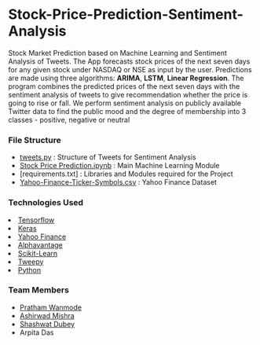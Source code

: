 # Stock-Price-Prediction-Sentiment-Analysis

Stock Market Prediction based on Machine Learning and Sentiment Analysis of Tweets. The App forecasts stock prices of the next seven days for any given stock under NASDAQ or NSE as input by the user. Predictions are made using three algorithms: **ARIMA**, **LSTM**, **Linear Regression**. The program combines the predicted prices of the next seven days with the sentiment analysis of tweets to give recommendation whether the price is going to rise or fall. We perform sentiment analysis on publicly available
Twitter data to find the public mood and the degree of membership into 3 classes - positive, negative or neutral

### File Structure
- [tweets.py]() : Structure of Tweets for Sentiment Analysis
- [Stock Price Prediction.ipynb](https://github.com/pratham3012/Stock-Price-Prediction-Sentiment-Analysis/blob/main/Stock%20Price%20Prediction.ipynb) : Main Machine Learning Module
- [requirements.txt] : Libraries and Modules required for the Project
- [Yahoo-Finance-Ticker-Symbols.csv]() : Yahoo Finance Dataset 

### Technologies Used
<a href="https://www.tensorflow.org/"><li>Tensorflow</a></li>
<a href="https://keras.io/"><li>Keras</a></li>
<a href="https://pypi.org/project/yfinance/"><li>Yahoo Finance</a></li>
<a href="https://www.alphavantage.co/"><li>Alphavantage</a></li>
<a href="https://scikit-learn.org/"><li>Scikit-Learn</a></li>
<a href="https://www.tweepy.org/"><li>Tweepy</a></li>
<a href="https://www.python.org/"><li>Python</a></li>

### Team Members
- [Pratham Wanmode](https://github.com/pratham3012)
- [Ashirwad Mishra](https://github.com/ashirrwad)
- [Shashwat Dubey](https://github.com/shashwat292001)
- Arpita Das
